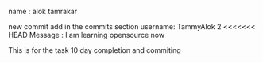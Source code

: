 name : alok tamrakar 

new commit add in the commits section 
username: TammyAlok 2
<<<<<<< HEAD
 Message : I am learning opensource
 now 

 This is for the task 10 day completion and commiting 


